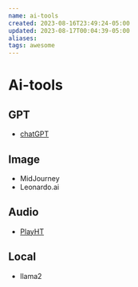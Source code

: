```yaml
---
name: ai-tools
created: 2023-08-16T23:49:24-05:00
updated: 2023-08-17T00:04:39-05:00
aliases: 
tags: awesome
---
```

# Ai-tools

## GPT

- [chatGPT](https://chat.openai.com/)

## Image

- MidJourney
- Leonardo.ai

## Audio

- [PlayHT](https://play.ht/)

## Local

- llama2